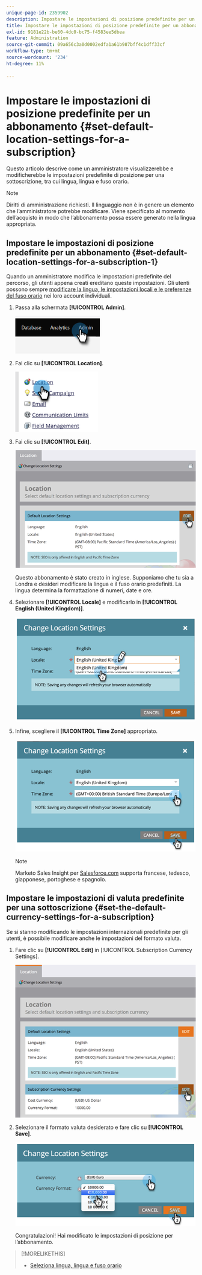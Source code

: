 ```yaml
---
unique-page-id: 2359902
description: Impostare le impostazioni di posizione predefinite per un abbonamento - Documentazione di Marketo - Documentazione del prodotto
title: Impostare le impostazioni di posizione predefinite per un abbonamento
exl-id: 9181e22b-be60-4dc0-bc75-f4583ee5dbea
feature: Administration
source-git-commit: 09a656c3a0d0002edfa1a61b987bff4c1dff33cf
workflow-type: tm+mt
source-wordcount: '234'
ht-degree: 11%

---
```


# Impostare le impostazioni di posizione predefinite per un abbonamento {#set-default-location-settings-for-a-subscription}

Questo articolo descrive come un amministratore visualizzerebbe e modificherebbe le impostazioni predefinite di posizione per una sottoscrizione, tra cui lingua, lingua e fuso orario.

>[!NOTE]
>
>Diritti di amministrazione richiesti. Il linguaggio non è in genere un elemento che l’amministratore potrebbe modificare. Viene specificato al momento dell’acquisto in modo che l’abbonamento possa essere generato nella lingua appropriata.

## Impostare le impostazioni di posizione predefinite per un abbonamento {#set-default-location-settings-for-a-subscription-1}

Quando un amministratore modifica le impostazioni predefinite del percorso, gli utenti appena creati ereditano queste impostazioni. Gli utenti possono sempre [modificare la lingua, le impostazioni locali e le preferenze del fuso orario](/help/marketo/product-docs/administration/settings/select-your-language-locale-and-time-zone.md) nei loro account individuali.

1. Passa alla schermata **[!UICONTROL Admin]**.

   ![](assets/set-default-location-settings-for-a-subscription-1.png)

1. Fai clic su **[!UICONTROL Location]**.

   ![](assets/set-default-location-settings-for-a-subscription-2.png)

1. Fai clic su **[!UICONTROL Edit]**.

   ![](assets/set-default-location-settings-for-a-subscription-3.png)

   Questo abbonamento è stato creato in inglese. Supponiamo che tu sia a Londra e desideri modificare la lingua e il fuso orario predefiniti. La lingua determina la formattazione di numeri, date e ore.

1. Selezionare **[!UICONTROL Locale]** e modificarlo in **[!UICONTROL English (United Kingdom)]**.

   ![](assets/set-default-location-settings-for-a-subscription-4.png)

1. Infine, scegliere il **[!UICONTROL Time Zone]** appropriato.

   ![](assets/set-default-location-settings-for-a-subscription-5.png)

   >[!NOTE]
   >
   >Marketo Sales Insight per [Salesforce.com](https://salesforce.com/) supporta francese, tedesco, giapponese, portoghese e spagnolo.

## Impostare le impostazioni di valuta predefinite per una sottoscrizione {#set-the-default-currency-settings-for-a-subscription}

Se si stanno modificando le impostazioni internazionali predefinite per gli utenti, è possibile modificare anche le impostazioni del formato valuta.

1. Fare clic su **[!UICONTROL Edit]** in [!UICONTROL Subscription Currency Settings].

   ![](assets/set-default-location-settings-for-a-subscription-6.png)

1. Selezionare il formato valuta desiderato e fare clic su **[!UICONTROL Save]**.

   ![](assets/set-default-location-settings-for-a-subscription-7.png)

   Congratulazioni! Hai modificato le impostazioni di posizione per l’abbonamento.

>[!MORELIKETHIS]
>
>* [Seleziona lingua, lingua e fuso orario](/help/marketo/product-docs/administration/settings/select-your-language-locale-and-time-zone.md)
